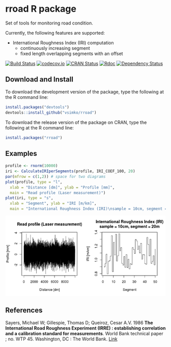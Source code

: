 <!-- README.md is generated from README.Rmd. Please edit that file -->
rroad R package
===============

Set of tools for monitoring road condition.

Currently, the following features are supported:

-   International Roughness Index (IRI) computation
    -   continuously increasing segment
    -   fixed length overlapping segments with an offset

[![Build Status](https://travis-ci.org/vsimko/rroad.svg)](https://travis-ci.org/vsimko/rroad) [![codecov.io](https://codecov.io/github/vsimko/rroad/coverage.svg?branch=master)](https://codecov.io/github/vsimko/rroad?branch=master) [![CRAN Status](http://www.r-pkg.org/badges/version/rroad)](http://cran.r-project.org/package=rroad) [![Rdoc](http://www.rdocumentation.org/badges/version/rroad)](http://www.rdocumentation.org/packages/rroad) [![Dependency Status](https://dependencyci.com/github/vsimko/rroad/badge)](https://dependencyci.com/github/vsimko/rroad)

Download and Install
--------------------

To download the development version of the package, type the following at the R command line:

``` r
install.packages("devtools")
devtools::install_github("vsimko/rroad")
```

To download the release version of the package on CRAN, type the following at the R command line:

``` r
install.packages("rroad")
```

Examples
--------

``` r
profile <- rnorm(10000)
iri <- CalculateIRIperSegments(profile, IRI_COEF_100, 20)
par(mfrow = c(1,2)) # space for two diagrams
plot(profile, type = "l",
  xlab = "Distance [dm]", ylab = "Profile [mm]",
  main = "Read profile (Laser measurement)")
plot(iri, type = "s",
  xlab = "Segment", ylab = "IRI [m/km]",
  main = "International Roughness Index (IRI)\nsample = 10cm, segment = 20m")
```

![](vignettes/README-iri_from_random_profile-1.png)

References
----------

<a id="Sayers1986"/> Sayers, Michael W; Gillespie, Thomas D; Queiroz, Cesar A.V. 1986 **The International Road Roughness Experiment (IRRE) : establishing correlation and a calibration standard for measurements**. World Bank technical paper ; no. WTP 45. Washington, DC : The World Bank. [Link](http://documents.worldbank.org/curated/en/326081468740204115/The-International-Road-Roughness-Experiment-IRRE-establishing-correlation-and-a-calibration-standard-for-measurements)
